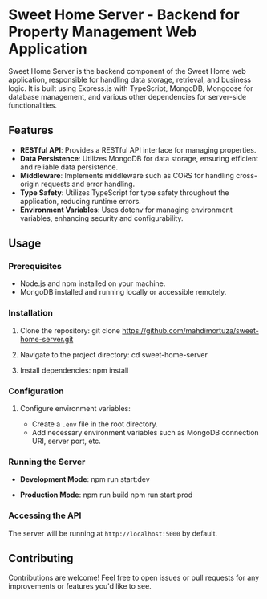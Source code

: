 # Sweet Home Server - Backend for Property Management Web Application

Sweet Home Server is the backend component of the Sweet Home web application, responsible for handling data storage, retrieval, and business logic. It is built using Express.js with TypeScript, MongoDB, Mongoose for database management, and various other dependencies for server-side functionalities.

## Features

- **RESTful API**: Provides a RESTful API interface for managing properties.
- **Data Persistence**: Utilizes MongoDB for data storage, ensuring efficient and reliable data persistence.
- **Middleware**: Implements middleware such as CORS for handling cross-origin requests and error handling.
- **Type Safety**: Utilizes TypeScript for type safety throughout the application, reducing runtime errors.
- **Environment Variables**: Uses dotenv for managing environment variables, enhancing security and configurability.

## Usage

### Prerequisites

- Node.js and npm installed on your machine.
- MongoDB installed and running locally or accessible remotely.

### Installation

1. Clone the repository:
   git clone https://github.com/mahdimortuza/sweet-home-server.git

2. Navigate to the project directory:
   cd sweet-home-server

3. Install dependencies:
   npm install

### Configuration

1. Configure environment variables:

   - Create a `.env` file in the root directory.
   - Add necessary environment variables such as MongoDB connection URI, server port, etc.

### Running the Server

- **Development Mode**:
  npm run start:dev

- **Production Mode**:
  npm run build
  npm run start:prod

### Accessing the API

The server will be running at `http://localhost:5000` by default.

## Contributing

Contributions are welcome! Feel free to open issues or pull requests for any improvements or features you'd like to see.
